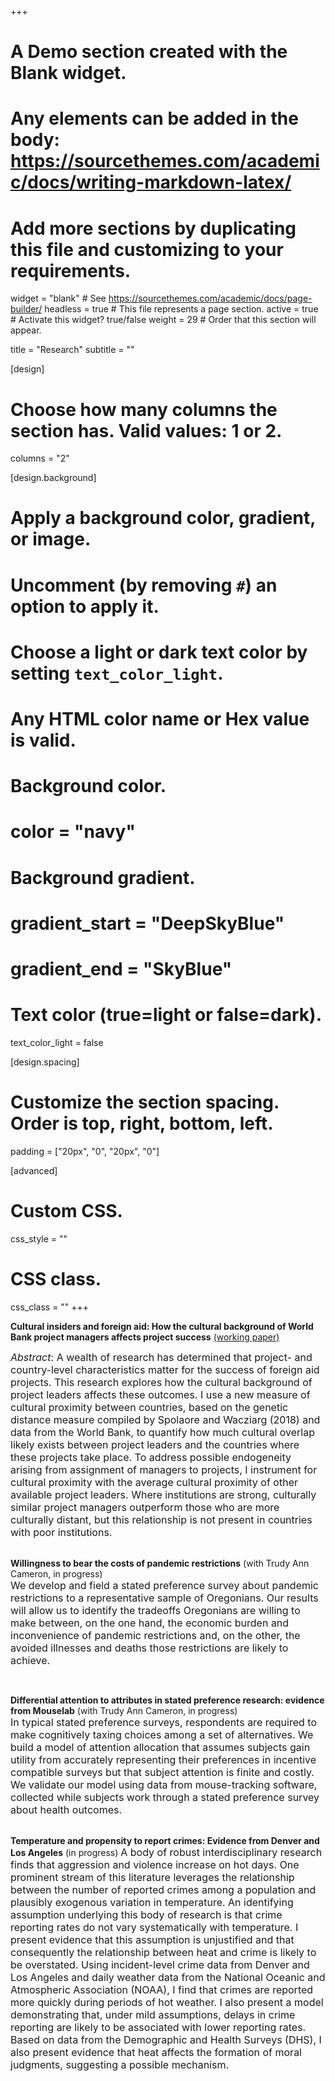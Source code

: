 +++
# A Demo section created with the Blank widget.
# Any elements can be added in the body: https://sourcethemes.com/academic/docs/writing-markdown-latex/
# Add more sections by duplicating this file and customizing to your requirements.

widget = "blank"  # See https://sourcethemes.com/academic/docs/page-builder/
headless = true  # This file represents a page section.
active = true  # Activate this widget? true/false
weight = 29  # Order that this section will appear.

title = "Research"
subtitle = ""

[design]
  # Choose how many columns the section has. Valid values: 1 or 2.
  columns = "2"

[design.background]
  # Apply a background color, gradient, or image.
  #   Uncomment (by removing `#`) an option to apply it.
  #   Choose a light or dark text color by setting `text_color_light`.
  #   Any HTML color name or Hex value is valid.

  # Background color.
  # color = "navy"
  
  # Background gradient.
  # gradient_start = "DeepSkyBlue"
  # gradient_end = "SkyBlue"


  # Text color (true=light or false=dark).
  text_color_light = false

[design.spacing]
  # Customize the section spacing. Order is top, right, bottom, left.
  padding = ["20px", "0", "20px", "0"]

[advanced]
 # Custom CSS. 
 css_style = ""
 
 # CSS class.
 css_class = ""
+++

**Cultural insiders and foreign aid: How the cultural background of World Bank project managers affects project success** [(working paper)](files/Cultural-insiders-foreign-aid_MitchellNelson.pdf)

<font size="3.5">
<i>Abstract</i>: A wealth of research has determined that project- and country-level characteristics matter for the success of foreign aid projects. This research explores how the cultural background of project leaders affects these outcomes. I use a new measure of cultural proximity between countries, based on the genetic distance measure compiled by Spolaore and Wacziarg (2018) and data from the World Bank, to quantify how much cultural overlap likely exists between project leaders and the countries where these projects take place. To address possible endogeneity arising from assignment of managers to projects, I instrument for cultural proximity with the average cultural proximity of other available project leaders. Where institutions are strong, culturally similar project managers outperform those who are more culturally distant, but this relationship is not present in countries with poor institutions.</font>

<br>
<br>

<strong>Willingness to bear the costs of pandemic restrictions</strong> (with Trudy Ann Cameron, in progress)
<br>
<font size="3.5">
We develop and field a stated preference survey about pandemic restrictions to a representative sample of Oregonians. Our results will allow us to identify the tradeoffs Oregonians are willing to make between, on the one hand, the economic burden and inconvenience of pandemic restrictions and, on the other, the avoided illnesses and deaths those restrictions are likely to achieve.
</font>

<br>

<strong>Differential attention to attributes in stated preference research: evidence from Mouselab</strong> (with Trudy Ann Cameron, in progress)
<br>
<font size="3.5">
In typical stated preference surveys, respondents are required to make cognitively taxing choices among a set of alternatives. We build a model of attention allocation that assumes subjects gain utility from accurately representing their preferences in incentive compatible surveys but that subject attention is finite and costly. We validate our model using data from mouse-tracking software, collected while subjects work through a stated preference survey about health outcomes.
</font>

<br>
<strong>Temperature and propensity to report crimes:  Evidence from Denver and Los Angeles</strong> (in progress)
<font size="3.5">
A body of robust interdisciplinary research finds that aggression and violence increase on hot days. One prominent stream of this literature leverages the relationship between the number of reported crimes among a population and plausibly exogenous variation in temperature. An identifying assumption underlying this body of research is that crime reporting rates do not vary systematically with temperature. I present evidence that this assumption is unjustified and that consequently the relationship between heat and crime is likely to be overstated. Using incident-level crime data from Denver and Los Angeles and daily weather data from the National Oceanic and Atmospheric Association (NOAA), I find that crimes are reported more quickly during periods of hot weather. I also present a model demonstrating that, under mild assumptions, delays in crime reporting are likely to be associated with lower reporting rates. Based on data from the Demographic and Health Surveys (DHS), I also present evidence that heat affects the formation of moral judgments, suggesting a possible mechanism.
</font>


